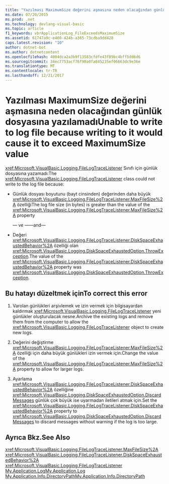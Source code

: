 ```yaml
---
title: "Yazılması MaximumSize değerini aşmasına neden olacağından günlük dosyasına yazılamadı"
ms.date: 07/20/2015
ms.prod: .net
ms.technology: devlang-visual-basic
ms.topic: article
f1_keywords: vbrApplicationLog_FileExceedsMaximumSize
ms.assetid: 61747a9c-e460-424b-a365-73cdba9dd428
caps.latest.revision: "10"
author: dotnet-bot
ms.author: dotnetcontent
ms.openlocfilehash: 4004dca2a3b9f13583cfdfe43f89bc4bff5dd6d6
ms.sourcegitcommit: 34ec7753acf76f90a0fa845235ef06663dc9e36e
ms.translationtype: MT
ms.contentlocale: tr-TR
ms.lasthandoff: 12/21/2017
---
```

# <a name="unable-to-write-to-log-file-because-writing-to-it-would-cause-it-to-exceed-maximumsize-value"></a><span data-ttu-id="7feb0-102">Yazılması MaximumSize değerini aşmasına neden olacağından günlük dosyasına yazılamadı</span><span class="sxs-lookup"><span data-stu-id="7feb0-102">Unable to write to log file because writing to it would cause it to exceed MaximumSize value</span></span>
<span data-ttu-id="7feb0-103"><xref:Microsoft.VisualBasic.Logging.FileLogTraceListener> Sınıfı için günlük dosyasına yazamadı:</span><span class="sxs-lookup"><span data-stu-id="7feb0-103">The <xref:Microsoft.VisualBasic.Logging.FileLogTraceListener> class could not write to the log file because:</span></span>  
  
-   <span data-ttu-id="7feb0-104">Günlük dosyası boyutunu (bayt cinsinden) değerinden daha büyük <xref:Microsoft.VisualBasic.Logging.FileLogTraceListener.MaxFileSize%2A> özelliği</span><span class="sxs-lookup"><span data-stu-id="7feb0-104">The log file size (in bytes) is greater than the value of the <xref:Microsoft.VisualBasic.Logging.FileLogTraceListener.MaxFileSize%2A> property</span></span>  
  
     <span data-ttu-id="7feb0-105">— ve —</span><span class="sxs-lookup"><span data-stu-id="7feb0-105">—and—</span></span>  
  
-   <span data-ttu-id="7feb0-106">Değeri <xref:Microsoft.VisualBasic.Logging.FileLogTraceListener.DiskSpaceExhaustedBehavior%2A> özelliği olan <xref:Microsoft.VisualBasic.Logging.DiskSpaceExhaustedOption.ThrowException>.</span><span class="sxs-lookup"><span data-stu-id="7feb0-106">The value of the <xref:Microsoft.VisualBasic.Logging.FileLogTraceListener.DiskSpaceExhaustedBehavior%2A> property was <xref:Microsoft.VisualBasic.Logging.DiskSpaceExhaustedOption.ThrowException>.</span></span>  
  
## <a name="to-correct-this-error"></a><span data-ttu-id="7feb0-107">Bu hatayı düzeltmek için</span><span class="sxs-lookup"><span data-stu-id="7feb0-107">To correct this error</span></span>  
  
1.  <span data-ttu-id="7feb0-108">Varolan günlükleri arşivlemek ve izin vermek için bilgisayardan kaldırmak <xref:Microsoft.VisualBasic.Logging.FileLogTraceListener> yeni günlükler oluşturulacak nesne.</span><span class="sxs-lookup"><span data-stu-id="7feb0-108">Archive the existing logs and remove them from the computer to allow the <xref:Microsoft.VisualBasic.Logging.FileLogTraceListener> object to create new logs.</span></span>  
  
2.  <span data-ttu-id="7feb0-109">Değerini değiştirme <xref:Microsoft.VisualBasic.Logging.FileLogTraceListener.MaxFileSize%2A> özelliği için daha büyük günlükleri izin vermek için.</span><span class="sxs-lookup"><span data-stu-id="7feb0-109">Change the value of the <xref:Microsoft.VisualBasic.Logging.FileLogTraceListener.MaxFileSize%2A> property to allow for larger logs.</span></span>  
  
3.  <span data-ttu-id="7feb0-110">Ayarlama <xref:Microsoft.VisualBasic.Logging.FileLogTraceListener.DiskSpaceExhaustedBehavior%2A> özelliğine <xref:Microsoft.VisualBasic.Logging.DiskSpaceExhaustedOption.DiscardMessages> günlük çok büyük ise uyarmadan iletileri atmak için.</span><span class="sxs-lookup"><span data-stu-id="7feb0-110">Set the <xref:Microsoft.VisualBasic.Logging.FileLogTraceListener.DiskSpaceExhaustedBehavior%2A> property to <xref:Microsoft.VisualBasic.Logging.DiskSpaceExhaustedOption.DiscardMessages> to discard messages without warning if the log is too large.</span></span>  
  
## <a name="see-also"></a><span data-ttu-id="7feb0-111">Ayrıca Bkz.</span><span class="sxs-lookup"><span data-stu-id="7feb0-111">See Also</span></span>  
 <xref:Microsoft.VisualBasic.Logging.FileLogTraceListener.MaxFileSize%2A>  
 <xref:Microsoft.VisualBasic.Logging.FileLogTraceListener.DiskSpaceExhaustedBehavior%2A>  
 <xref:Microsoft.VisualBasic.Logging.FileLogTraceListener>  
 [<span data-ttu-id="7feb0-112">My.Application.Log</span><span class="sxs-lookup"><span data-stu-id="7feb0-112">My.Application.Log</span></span>](xref:Microsoft.VisualBasic.ApplicationServices.ApplicationBase.Log)  
 [<span data-ttu-id="7feb0-113">My.Application.Info.DirectoryPath</span><span class="sxs-lookup"><span data-stu-id="7feb0-113">My.Application.Info.DirectoryPath</span></span>](xref:Microsoft.VisualBasic.ApplicationServices.ApplicationBase.Log)
